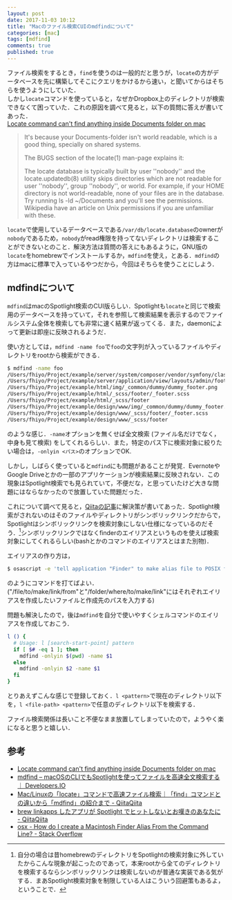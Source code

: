 ```yaml
---
layout: post
date: 2017-11-03 10:12
title: "Macのファイル検索CUIのmdfindについて"
categories: [mac]
tags: [mdfind]
comments: true
published: true
---
```


ファイル検索をするとき，`find`を使うのは一般的だと思うが，`locate`の方がデータベースを先に構築してそこにクエリをかけるから速い，と聞いてからはそちらを使うようにしていた．  
しかし`locate`コマンドを使っていると，なぜかDropbox上のディレクトリが検索できなくて困っていた．これの原因を調べて見ると，以下の質問に答えが書いてあった．  
[Locate command can't find anything inside Documents folder on mac](https://stackoverflow.com/questions/15887431/locate-command-cant-find-anything-inside-documents-folder-on-mac)

> It's because your Documents-folder isn't world readable, which is a good thing, specially on shared systems.
>
> The BUGS section of the locate(1) man-page explains it:
>
> The locate database is typically built by user ''nobody'' and the locate.updatedb(8) utility skips directories which are not readable for user ''nobody'', group ''nobody'', or world. For example, if your HOME directory is not world-readable, none of your files are in the database.
Try running ls -ld ~/Documents and you'll see the permissions. Wikipedia have an article on Unix permissions if you are unfamiliar with these.

`locate`で使用しているデータベースである`/var/db/locate.database`のownerが`nobody`であるため，`nobody`がread権限を持ってないディレクトリは検索することができないとのこと．解決方法は質問の答えにもあるように，GNU版の`locate`をhomebrewでインストールするか，`mdfind`を使え，とある．`mdfind`の方はmacに標準で入っているやつだから，今回はそちらを使うことにしよう．

## mdfindについて
`mdfind`はmacのSpotlight検索のCUI版らしい．Spotlightも`locate`と同じで検索用のデータベースを持っていて，それを参照して検索結果を表示するのでファイルシステム全体を検索しても非常に速く結果が返ってくる．また，daemonによって更新は即座に反映されるようだ．

使い方としては，`mdfind -name foo`で`foo`の文字列が入っているファイルやディレクトリをrootから検索ができる．

```sh
$ mdfind -name foo
/Users/fhiyo/Project/example/server/system/composer/vendor/symfony/class-loader/Symfony/Component/ClassLoader/Tests/Fixtures/Namespaced/Foo.php
/Users/fhiyo/Project/example/server/application/view/layouts/admin/footer.html
/Users/fhiyo/Project/example/html/img/_common/dummy/dummy_footer.png
/Users/fhiyo/Project/example/html/_scss/footer/_footer.scss
/Users/fhiyo/Project/example/html/_scss/footer
/Users/fhiyo/Project/example/design/www/img/_common/dummy/dummy_footer.png
/Users/fhiyo/Project/example/design/www/_scss/footer/_footer.scss
/Users/fhiyo/Project/example/design/www/_scss/footer
```

のような感じ．`-name`オプションを無くせば全文検索 (ファイル名だけでなく，中身も見て検索) をしてくれるらしい．また，特定のパス下に検索対象に絞りたい場合は，`-onlyin <パス>`のオプションでOK.

しかし，しばらく使っていると`mdfind`にも問題があることが発覚．EvernoteやGoogle Driveとかの一部のアプリケーションが検索結果に反映されない．この現象はSpotlight検索でも見られていて，不便だな，と思っていたけど大きな問題にはならなかったので放置していた問題だった．

これについて調べて見ると，[Qiitaの記事](https://qiita.com/delphinus/items/438046d2bbeb3e63f8fa)に解決策が書いてあった．Spotlight検索がされないのはそのファイルやディレクトリがシンボリックリンクだからで，Spotlightはシンボリックリンクを検索対象にしない仕様になっているのだそう．[^1]シンボリックリンクではなくfinderのエイリアスというものを使えば検索対象にしてくれるらしい(bashとかのコマンドのエイリアスとはまた別物)．

エイリアスの作り方は，

```sh
$ osascript -e 'tell application "Finder" to make alias file to POSIX file "/file/to/make/link/from" at POSIX file "/folder/where/to/make/link"'
```

のようにコマンドを打てばよい．("/file/to/make/link/from"と"/folder/where/to/make/link"にはそれぞれエイリアスを作成したいファイルと作成先のパスを入力する)

問題も解決したので，後は`mdfind`を自分で使いやすくシェルコマンドのエイリアスを作成しておこう．

```sh
l () {
  # Usage: l [search-start-point] pattern
  if [ $# -eq 1 ]; then
    mdfind -onlyin $(pwd) -name $1
  else
    mdfind -onlyin $2 -name $1
  fi
}
```

とりあえずこんな感じで登録しておく．`l <pattern>`で現在のディレクトリ以下を，`l <file-path> <pattern>`で任意のディレクトリ以下を検索する．

ファイル検索関係は長いこと不便なまま放置してしまっていたので，ようやく楽になると思うと嬉しい．


## 参考
- [Locate command can't find anything inside Documents folder on mac](https://stackoverflow.com/questions/15887431/locate-command-cant-find-anything-inside-documents-folder-on-mac)
- [mdfind – macOSのCLIでもSpotlightを使ってファイルを高速全文検索する ｜ Developers.IO](https://dev.classmethod.jp/etc/spotlight-via-terminal/)
- [Mac/Linuxの「locate」コマンドで高速ファイル検索｜「find」コマンドとの違いから「mdfind」の紹介まで - QiitaQiita](https://qiita.com/kenju/items/862d59d29bb033eb0a8c)
- [brew linkapps したアプリが Spotlight でヒットしないとお嘆きのあなたに - QiitaQiita](https://qiita.com/delphinus/items/438046d2bbeb3e63f8fa)
- [osx - How do I create a Macintosh Finder Alias From the Command Line? - Stack Overflow](https://stackoverflow.com/questions/7072208/how-do-i-create-a-macintosh-finder-alias-from-the-command-line/10067437#10067437)

[^1]: 自分の場合は昔homebrewのディレクトリをSpotlightの検索対象に外していたからこんな現象が起こったのであって，本来rootから全てのディレクトリを検索するならシンボリックリンクは検索しないのが普通な実装である気がする．まあSpotlight検索対象を制限している人はこういう回避策もあるよ，ということで．
